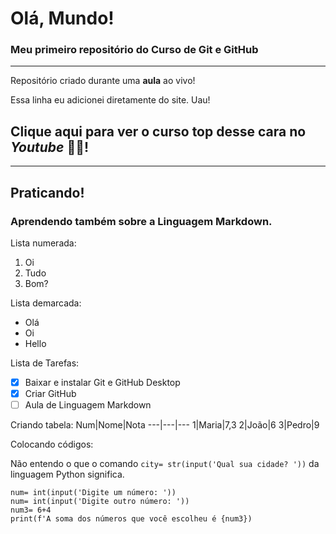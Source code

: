 # Olá, Mundo!
### Meu primeiro repositório do Curso de Git e GitHub ###
---
Repositório criado durante uma **aula** ao vivo!

Essa linha eu adicionei diretamente do site. Uau!

## Clique aqui para ver o curso top desse cara no *Youtube* 🖖🏻!
---
## Praticando!
### Aprendendo também sobre a Linguagem Markdown.
Lista numerada:
1. Oi
1. Tudo
1. Bom?

Lista demarcada:
* Olá
* Oi
* Hello

Lista de Tarefas:
- [x] Baixar e instalar Git e GitHub Desktop
- [x] Criar GitHub
- [ ] Aula de Linguagem Markdown

Criando tabela:
Num|Nome|Nota
---|---|---
1|Maria|7,3
2|João|6
3|Pedro|9

Colocando códigos: 

Não entendo o que o comando `city= str(input('Qual sua cidade? '))` da linguagem Python significa.
```
num= int(input('Digite um número: '))
num= int(input('Digite outro número: '))
num3= 6+4
print(f'A soma dos números que você escolheu é {num3})
```
